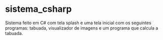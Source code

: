 # sistema_csharp
Sistema feito em C# com tela splash e uma tela inicial com os seguintes programas: tabuada, visualizador de imagens e um programa que calcula a tabuada.
